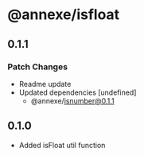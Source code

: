 # @annexe/isfloat

## 0.1.1

### Patch Changes

- Readme update
- Updated dependencies [undefined]
  - @annexe/isnumber@0.1.1

## 0.1.0

- Added isFloat util function
